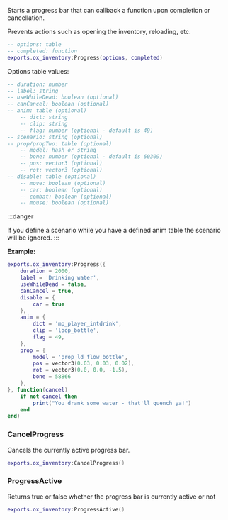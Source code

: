 Starts a progress bar that can callback a function upon completion or cancellation.

Prevents actions such as opening the inventory, reloading, etc.

```lua
-- options: table
-- completed: function
exports.ox_inventory:Progress(options, completed)
```
Options table values:
```lua
-- duration: number
-- label: string
-- useWhileDead: boolean (optional)
-- canCancel: boolean (optional)
-- anim: table (optional)
    -- dict: string
    -- clip: string
    -- flag: number (optional - default is 49)
-- scenario: string (optional)
-- prop/propTwo: table (optional)
    -- model: hash or string
    -- bone: number (optional - default is 60309)
    -- pos: vector3 (optional)
    -- rot: vector3 (optional)
-- disable: table (optional)
    -- move: boolean (optional)
    -- car: boolean (optional)
    -- combat: boolean (optional)
    -- mouse: boolean (optional)
```
:::danger

If you define a scenario while you have a defined anim table the scenario will be ignored.
:::

**Example:**
```lua
exports.ox_inventory:Progress({
    duration = 2000,
    label = 'Drinking water',
    useWhileDead = false,
    canCancel = true,
    disable = {
        car = true
    },
    anim = {
        dict = 'mp_player_intdrink',
        clip = 'loop_bottle',
        flag = 49,
    },
    prop = {
        model = 'prop_ld_flow_bottle',
        pos = vector3(0.03, 0.03, 0.02),
        rot = vector3(0.0, 0.0, -1.5),
        bone = 58866
    },
}, function(cancel)
    if not cancel then
        print("You drank some water - that'll quench ya!")
    end
end)
```

### CancelProgress

Cancels the currently active progress bar.

```lua
exports.ox_inventory:CancelProgress()
```

### ProgressActive
Returns true or false whether the progress bar is currently active or not

```lua
exports.ox_inventory:ProgressActive()
```
